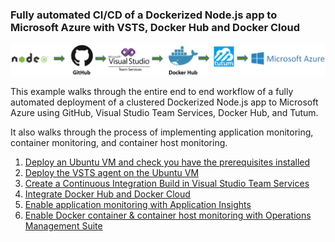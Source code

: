 ### Fully automated CI/CD of a Dockerized Node.js app to Microsoft Azure with VSTS, Docker Hub and Docker Cloud

![](<docs/media/workflow.PNG>)

This example walks through the entire end to end workflow of a fully automated deployment of a clustered Dockerized Node.js app to Microsoft Azure using GitHub, Visual Studio Team Services, Docker Hub, and Tutum.

It also walks through the process of implementing application monitoring, container monitoring, and container host monitoring.

1. [Deploy an Ubuntu VM and check you have the prerequisites installed](https://github.com/Microsoft/vsts-agent/blob/master/docs/start/envubuntu.md)
2. [Deploy the VSTS agent on the Ubuntu VM](https://www.visualstudio.com/en-us/docs/build/admin/agents/v2-linux)
3. [Create a Continuous Integration Build in Visual Studio Team Services](https://github.com/OguzPastirmaci/vsts-dockerhub-tutum-azure/blob/master/docs/creating-ci-build-in-vsts.md)
4. [Integrate Docker Hub and Docker Cloud](https://github.com/OguzPastirmaci/vsts-dockerhub-tutum-azure/blob/master/docs/integrating-docker-hub-and-tutum-with-vsts-and-azure.md)
5. [Enable application monitoring with Application Insights](https://github.com/OguzPastirmaci/vsts-dockerhub-tutum-azure/blob/master/docs/enabling-app-monitoring-with-application-insights.md)
6. [Enable Docker container & container host monitoring with Operations Management Suite](https://github.com/DxNext/2016-Oct-L2/blob/master/Linux/Module4-LogsAndSecurity/setting-up-log-analytics.md)



